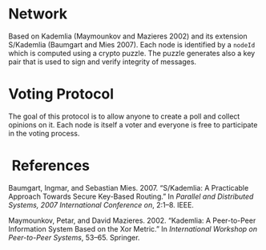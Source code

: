 Network
=======

Based on Kademlia (Maymounkov and Mazieres 2002) and its extension S/Kademlia (Baumgart and Mies 2007). Each node is identified by a `nodeId` which is computed using a crypto puzzle. The puzzle generates also a key pair that is used to sign and verify integrity of messages.

Voting Protocol
===============

The goal of this protocol is to allow anyone to create a poll and collect opinions on it. Each node is itself a voter and everyone is free to participate in the voting process.

 References
===========

Baumgart, Ingmar, and Sebastian Mies. 2007. “S/Kademlia: A Practicable Approach Towards Secure Key-Based Routing.” In *Parallel and Distributed Systems, 2007 International Conference on*, 2:1–8. IEEE.

Maymounkov, Petar, and David Mazieres. 2002. “Kademlia: A Peer-to-Peer Information System Based on the Xor Metric.” In *International Workshop on Peer-to-Peer Systems*, 53–65. Springer.
